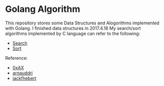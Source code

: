 # Golang Algorithm

This repository stores some Data Structures and Alogorithms implemented with Golang.
I finished data structures in 2017.4.18
My search/sort algorithms implemented by C language can refer to the following:
* [Search](http://www.cnblogs.com/Juntaran/p/5729988.html)
* [Sort](http://www.cnblogs.com/Juntaran/p/5709618.html)

Reference:
* [0xAX](https://github.com/0xAX/go-algorithms)
* [arnauddri](https://github.com/arnauddri/algorithms)
* [jackfhebert](https://github.com/jackfhebert/hashtable)